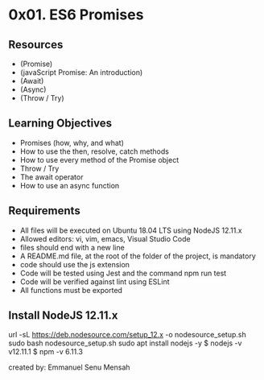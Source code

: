# 0x01. ES6 Promises

## Resources
* (Promise)
* (javaScript Promise: An introduction)
* (Await)
* (Async)
* (Throw / Try)

## Learning Objectives
* Promises (how, why, and what)
* How to use the then, resolve, catch methods
* How to use every method of the Promise object
* Throw / Try
* The await operator
* How to use an async function

## Requirements
* All files will be executed on Ubuntu 18.04 LTS using NodeJS 12.11.x
* Allowed editors: vi, vim, emacs, Visual Studio Code
* files should end with a new line
* A README.md file, at the root of the folder of the project, is mandatory
* code should use the js extension
* Code will be tested using Jest and the command npm run test
* Code will be verified against lint using ESLint
* All functions must be exported

## Install NodeJS 12.11.x
url -sL https://deb.nodesource.com/setup_12.x -o nodesource_setup.sh
sudo bash nodesource_setup.sh
sudo apt install nodejs -y
$ nodejs -v
v12.11.1
$ npm -v
6.11.3

created by: Emmanuel Senu Mensah
